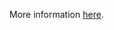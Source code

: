 More information [here](https://docs.bridgecrew.io/docs/ensure-that-azure-event-grid-domain-public-network-access-is-disabled).
